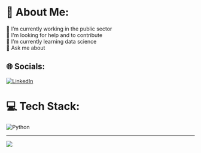 # 💫 About Me:
🔭 I’m currently working in the public sector<br>🤝 I'm looking for help and to contribute<br>🌱 I’m currently learning data science<br>💬 Ask me about<br>


## 🌐 Socials:
[![LinkedIn](https://img.shields.io/badge/LinkedIn-%230077B5.svg?logo=linkedin&logoColor=white)]((https://www.linkedin.com/in/thallesviniciuspereira/)) 

# 💻 Tech Stack:
![Python](https://img.shields.io/badge/python-3670A0?style=for-the-badge&logo=python&logoColor=ffdd54)


---
[![](https://visitcount.itsvg.in/api?id=thallesvinicius&icon=0&color=0)](https://visitcount.itsvg.in)

<!-- Proudly created with GPRM ( https://gprm.itsvg.in ) -->
